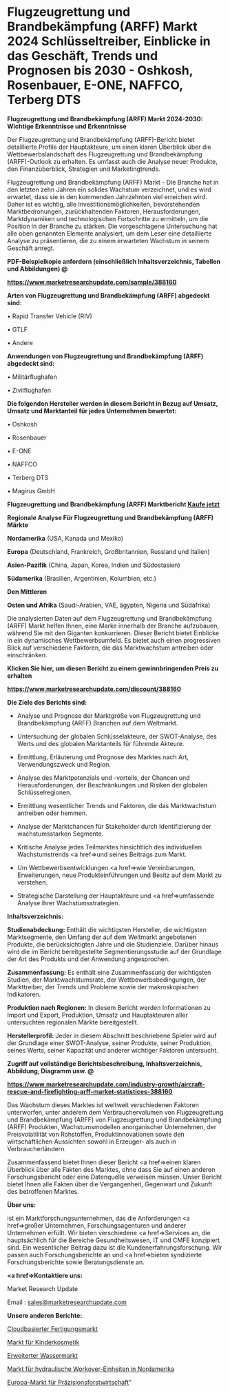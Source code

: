 # Flugzeugrettung und Brandbekämpfung (ARFF) Markt 2024 Schlüsseltreiber, Einblicke in das Geschäft, Trends und Prognosen bis 2030 - Oshkosh, Rosenbauer, E-ONE, NAFFCO, Terberg DTS

<strong>Flugzeugrettung und Brandbekämpfung (ARFF) Markt 2024-2030: Wichtige Erkenntnisse und Erkenntnisse</strong>

Der Flugzeugrettung und Brandbekämpfung (ARFF)-Bericht bietet detaillierte Profile der Hauptakteure, um einen klaren Überblick über die Wettbewerbslandschaft des Flugzeugrettung und Brandbekämpfung (ARFF)-Outlook zu erhalten. Es umfasst auch die Analyse neuer Produkte, den Finanzüberblick, Strategien und Marketingtrends.

Flugzeugrettung und Brandbekämpfung (ARFF) Markt - Die Branche hat in den letzten zehn Jahren ein solides Wachstum verzeichnet, und es wird erwartet, dass sie in den kommenden Jahrzehnten viel erreichen wird. Daher ist es wichtig, alle Investitionsmöglichkeiten, bevorstehenden Marktbedrohungen, zurückhaltenden Faktoren, Herausforderungen, Marktdynamiken und technologischen Fortschritte zu ermitteln, um die Position in der Branche zu stärken. Die vorgeschlagene Untersuchung hat alle oben genannten Elemente analysiert, um dem Leser eine detaillierte Analyse zu präsentieren, die zu einem erwarteten Wachstum in seinem Geschäft anregt.



<strong><b>PDF-Beispielkopie anfordern (einschließlich Inhaltsverzeichnis, Tabellen und Abbildungen) @ </b></strong>

<strong><a href=https://www.marketresearchupdate.com/sample/388160>

<strong>https://www.marketresearchupdate.com/sample/388160</u></a></strong></strong>



<strong>Arten von Flugzeugrettung und Brandbekämpfung (ARFF) abgedeckt sind:</strong>

• Rapid Transfer Vehicle (RIV)

• GTLF

• Andere



<strong>Anwendungen von Flugzeugrettung und Brandbekämpfung (ARFF) abgedeckt sind:</strong>

• Militärflughafen

• Zivilflughafen



<strong>Die folgenden Hersteller werden in diesem Bericht in Bezug auf Umsatz, Umsatz und Marktanteil für jedes Unternehmen bewertet:</strong>

• Oshkosh

• Rosenbauer

• E-ONE

• NAFFCO

• Terberg DTS

• Magirus GmbH



<strong>Flugzeugrettung und Brandbekämpfung (ARFF) Marktbericht <a href=https://www.marketresearchupdate.com/buynow/388160>Kaufe jetzt</a></strong>



<strong>Regionale Analyse Für Flugzeugrettung und Brandbekämpfung (ARFF) Märkte</strong>



<strong>Nordamerika</strong> (USA, Kanada und Mexiko)



<strong>Europa</strong> (Deutschland, Frankreich, Großbritannien, Russland und Italien)



<strong>Asien-Pazifik</strong> (China, Japan, Korea, Indien und Südostasien)



<strong>Südamerika</strong> (Brasilien, Argentinien, Kolumbien, etc.)



<strong>Den Mittleren</strong> 

<strong>Osten und Afrika</strong> (Saudi-Arabien, VAE, ägypten, Nigeria und Südafrika)

Die analysierten Daten auf dem Flugzeugrettung und Brandbekämpfung (ARFF) Markt helfen Ihnen, eine Marke innerhalb der Branche aufzubauen, während Sie mit den Giganten konkurrieren. Dieser Bericht bietet Einblicke in ein dynamisches Wettbewerbsumfeld. Es bietet auch einen progressiven Blick auf verschiedene Faktoren, die das Marktwachstum antreiben oder einschränken.



<strong>Klicken Sie hier, um diesen Bericht zu einem gewinnbringenden Preis zu erhalten
</strong>

<strong><a href=https://www.marketresearchupdate.com/discount/388160>https://www.marketresearchupdate.com/discount/388160</b></u></strong></a>



<strong>Die Ziele des Berichts sind:</strong>

- Analyse und Prognose der Marktgröße von Flugzeugrettung und Brandbekämpfung (ARFF) Branchen auf dem Weltmarkt.

- Untersuchung der globalen Schlüsselakteure, der SWOT-Analyse, des Werts und des globalen Marktanteils für führende Akteure.

- Ermittlung, Erläuterung und Prognose des Marktes nach Art, Verwendungszweck und Region.

- Analyse des Marktpotenzials und -vorteils, der Chancen und Herausforderungen, der Beschränkungen und Risiken der globalen Schlüsselregionen.

- Ermittlung wesentlicher Trends und Faktoren, die das Marktwachstum antreiben oder hemmen.

- Analyse der Marktchancen für Stakeholder durch Identifizierung der wachstumsstarken Segmente.

- Kritische Analyse jedes Teilmarktes hinsichtlich des individuellen Wachstumstrends <a href=>und</a> seines Beitrags zum Markt.

- Um Wettbewerbsentwicklungen <a href=>wie</a> Vereinbarungen, Erweiterungen, neue Produkteinführungen und Besitz auf dem Markt zu verstehen.

- Strategische Darstellung der Hauptakteure und <a href=>umfas</a>sende Analyse ihrer Wachstumsstrategien.



<strong>Inhaltsverzeichnis:</strong>



<strong>Studienabdeckung:</strong> Enthält die wichtigsten Hersteller, die wichtigsten Marktsegmente, den Umfang der auf dem Weltmarkt angebotenen Produkte, die berücksichtigten Jahre und die Studienziele. Darüber hinaus wird die im Bericht bereitgestellte Segmentierungsstudie auf der Grundlage der Art des Produkts und der Anwendung angesprochen.



<strong>Zusammenfassung:</strong> Es enthält eine Zusammenfassung der wichtigsten Studien, der Marktwachstumsrate, der Wettbewerbsbedingungen, der Markttreiber, der Trends und Probleme sowie der makroskopischen Indikatoren.



<strong>Produktion nach Regionen:</strong> In diesem Bericht werden Informationen zu Import und Export, Produktion, Umsatz und Hauptakteuren aller untersuchten regionalen Märkte bereitgestellt.



<strong>Herstellerprofil:</strong> Jeder in diesem Abschnitt beschriebene Spieler wird auf der Grundlage einer SWOT-Analyse, seiner Produkte, seiner Produktion, seines Werts, seiner Kapazität und anderer wichtiger Faktoren untersucht.



<strong><b>Zugriff auf vollständige Berichtsbeschreibung, Inhaltsverzeichnis, Abbildung, Diagramm usw. @ </b></strong>

<strong><a href=https://www.marketresearchupdate.com/industry-growth/aircraft-rescue-and-firefighting-arff-market-statistices-388160>https://www.marketresearchupdate.com/industry-growth/aircraft-rescue-and-firefighting-arff-market-statistices-388160</a></strong>

Das Wachstum dieses Marktes ist weltweit verschiedenen Faktoren unterworfen, unter anderem dem Verbrauchervolumen von Flugzeugrettung und Brandbekämpfung (ARFF) von Flugzeugrettung und Brandbekämpfung (ARFF) Produkten, Wachstumsmodellen anorganischer Unternehmen, der Preisvolatilität von Rohstoffen, Produktinnovationen sowie den wirtschaftlichen Aussichten sowohl in Erzeuger- als auch in Verbraucherländern.

Zusammenfassend bietet Ihnen dieser Bericht <a href=>einen</a> klaren Überblick über alle Fakten des Marktes, ohne dass Sie auf einen anderen Forschungsbericht oder eine Datenquelle verweisen müssen. Unser Bericht bietet Ihnen alle Fakten über die Vergangenheit, Gegenwart und Zukunft des betroffenen Marktes.



<strong>Über uns:</strong>

 ist ein Marktforschungsunternehmen, das die Anforderungen <a href=>großer</a> Unternehmen, Forschungsagenturen und anderer Unternehmen erfüllt. Wir bieten verschiedene <a href=>Services</a> an, die hauptsächlich für die Bereiche Gesundheitswesen, IT und CMFE konzipiert sind. Ein wesentlicher Beitrag dazu ist die Kundenerfahrungsforschung. Wir passen auch Forschungsberichte an und <a href=>bieten</a> syndizierte Forschungsberichte sowie Beratungsdienste an.



<strong><a href=>Kontaktiere uns:</a></strong>

Market Research Update

Email : sales@marketresearchupdate.com



<strong>Unsere anderen Berichte:</strong>

<a href=https://www.linkedin.com/pulse/cloud-based-manufacturing-market-2023-future-scope-demands>Cloudbasierter Fertigungsmarkt</a>

<a href=https://www.linkedin.com/pulse/children-cosmetics-market-report-2023-top-company-trends>Markt für Kinderkosmetik</a>

<a href=https://www.linkedin.com/pulse/enhanced-water-market-size-emerging-trends-consumption>Erweiterter Wassermarkt</a>

<a href=https://www.linkedin.com/pulse/north-america-hydraulic-workover-units-market>Markt für hydraulische Workover-Einheiten in Nordamerika</a>

<a href=https://www.linkedin.com/pulse/europe-precision-forestry-market-2030-veqof/>Europa-Markt für Präzisionsforstwirtschaft</a>"
